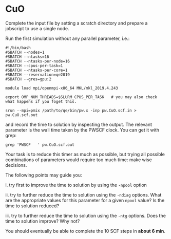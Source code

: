# CuO

Complete the input file by setting a scratch directory and prepare a jobscript to use a single node.

Run the first simulation without any parallel parameter, i.e.:

    #!/bin/bash
    #SBATCH --nodes=1
    #SBATCH --ntasks=16
    #SBATCH --ntasks-per-node=16
    #SBATCH --cpus-per-task=1
    #SBATCH --ntasks-per-core=1
    #SBATCH --reservation=qe2019
    #SBATCH --gres=gpu:2
    
    module load mpi/openmpi-x86_64 MKL/mkl_2019.4.243
    
    export OMP_NUM_THREADS=$SLURM_CPUS_PER_TASK   # you may also check what happens if you foget this.
    
    srun --mpi=pmix /path/to/qe/bin/pw.x -inp pw.CuO.scf.in > pw.CuO.scf.out 

and record the time to solution by inspecting the output. The relevant 
parameter is the wall time taken by the PWSCF clock. You can get it with
grep:

    grep 'PWSCF   ' pw.CuO.scf.out

Your task is to reduce this timer as much as possible, but trying all possible
combinations of parameters would require too much time: make wise decisions.

The following points may guide you:

i. try first to improve the time to solution by using the `-npool` option

ii. try to further reduce the time to solution using the `-ndiag` options. 
    What are the appropriate values for this parameter for a given `npool` value? Is the time to solution reduced?

iii. try to further reduce the time to solution using the `-ntg` options.  Does the time to solution improve? Why not?

You should eventually be able to complete the 10 SCF steps in **about 6 min**.
